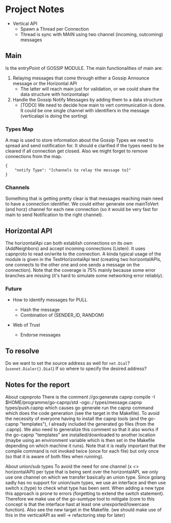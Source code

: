 # Project Notes

- Vertical API
    - Spawn a Thread per Connection
    - Thread is sync with MAIN using two channel (incoming, outcoming) messages

## Main
Is the entryPoint of GOSSIP MODULE. The main functionalities of main are:

1. Relaying messages that come through either a Gossip Announce message or the Horizontal API
    - The latter will reach main just for validation, or we could share the data structure with horizontalapi
2. Handle the Gossip Notify Messages by adding them to a data structure
    - [TODO] We need to decide how main to vert communication is done. It could be one single channel with identifiers in the message (verticalapi is doing the sorting) 

### Types Map

A map is used to store information about the Gossip Types we need to spread and send notification for. It should e clarified if the types need to be cleared if all connection get closed. Also we might forget to remove connections from the map.

```
{
    "notify Type": "[channels to relay the message to]"
}
```

### Channels

Something that is getting pretty clear is that messages reaching main need to have a connection identifier. We could either generate one mainToVert (and horz) channel for each new connection (so it would be very fast for main to send Notification to the right channel).


## Horizontal API

The horizontalApi can both establish connections on its own (AddNeighbors) and accept incoming connections (Listen). It uses capnproto to read on/write to the connection.
A kinda typical usage of the module is given in the TestHorizontalApi test (creating two horizontalAPIs, one connects to the other one and one sends a message on the connection).
Note that the coverage is 75% mainly because some error branches are missing (it's hard to simulate some networking error reliably).

### Future

- How to identify messages for PULL
    - Hash the message
    - Combination of (SENDER_ID, RANDOM)

- Web of Trust
    - Endorse messages


## To resolve

Do we want to set the source address as well for `net.Dial`? (`usenet.Dialer{}.Dial`) If so where to specify the desired address?


## Notes for the report

About capnproto
There is the comment //go:generate capnp compile -I $HOME/programme/go-capnp/std -ogo:./ types/message.capnp types/push.capnp which causes go generate run the capnp command which does the code generation (see the target in the Makefile). To avoid the necessity of everyone having to install the capnp tools (and the go-capnp "templates"), I already included the generated go files (from the .capnp).
We also need to generalize this comment so that it also works if the go-capnp "templates" are installed/downloaded to another location (maybe using an environment variable which is then set in the Makefile depending on which machine it runs).
Note that it is really important that the compile command is not invoked twice (once for each file) but only once (so that it is aware of both files when running).

About union/sub types
To avoid the need for one channel (x <> horizontalAPI) per type that is being sent over the horizontalAPI, we only use one channel on which we transfer basically an union type. Since golang sadly has no support for union/sum types, we use an interface and then use switch x.(type) to check what type has been sent. When adding a new type this approach is prone to errors (forgetting to extend the switch statement). Therefore we make use of the go-sumtype tool to mitigate (core to this concept is that the interface hast at least one unexported/lowercase function). Also see the new target in the Makefile.
(we should make use of this in the verticalAPI as well -> refactoring step for later)




